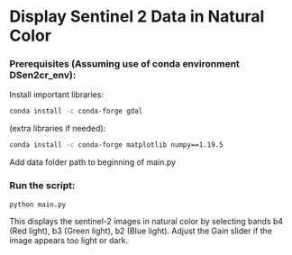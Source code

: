 # Display Sentinel 2 Data in Natural Color
### Prerequisites (Assuming use of conda environment DSen2cr_env):

Install important libraries:
```bash
conda install -c conda-forge gdal
```
(extra libraries if needed):
```bash
conda install -c conda-forge matplotlib numpy==1.19.5
```

Add data folder path to beginning of main.py

### Run the script:
```bash
python main.py
```

This displays the sentinel-2 images in natural color by selecting bands b4 (Red light), b3 (Green light), b2 (Blue light). Adjust the Gain slider if the image appears too light or dark.